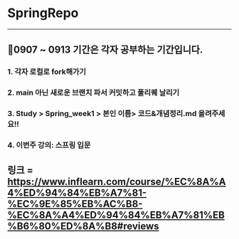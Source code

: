 # SpringRepo

---

## 📍0907 ~ 0913 기간은 각자 공부하는 기간입니다.

### 1. 각자 로컬로 fork해가기

### 2. main 아닌 새로운 브랜치 파서 커밋하고 풀리퀘 날리기

### 3. Study > Spring_week1 > 본인 이름> 코드&개념정리.md 올려주세요!!

### 4. 이번주 강의: 스프링 입문

## 링크 = https://www.inflearn.com/course/%EC%8A%A4%ED%94%84%EB%A7%81-%EC%9E%85%EB%AC%B8-%EC%8A%A4%ED%94%84%EB%A7%81%EB%B6%80%ED%8A%B8#reviews

